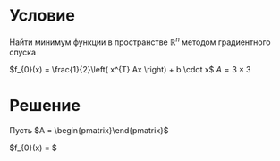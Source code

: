 # Условие
Найти минимум функции в пространстве $\mathbb{R}^{n}$ методом градиентного спуска

$f_{0}(x) = \frac{1}{2}\left( x^{T} Ax \right) + b \cdot x$
$A = 3 \times 3$

# Решение


Пусть $A = \begin{pmatrix}\end{pmatrix}$


$f_{0}(x) = $